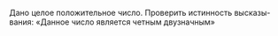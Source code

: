 Дано целое положительное число. Проверить истинность высказы-
 вания: «Данное число является четным двузначным»
